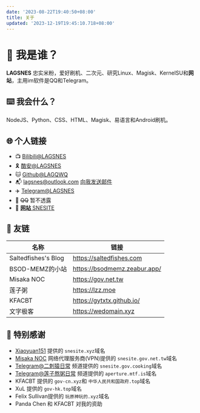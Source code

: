 ```yaml
---
date: '2023-08-22T19:40:50+08:00'
title: 关于
updated: '2023-12-19T19:45:10.718+08:00'
---
```

<div class="markdown-body">

# 🤔 我是谁？

**LAGSNES** 忠实米粉，爱好刷机、二次元、研究Linux、Magisk、KernelSU和**网站**，主用im软件是QQ和Telegram。

## ⌨️ 我会什么？

NodeJS、Python、CSS、HTML、Magisk、易语言和Android刷机。

## 🌐 个人链接

- 📺 [Bilibili@LAGSNES](https://space.bilibili.com/1333372502)
- 🎗️ [酷安@LAGSNES](http://www.coolapk.com/u/21884375)
- 🐱 [Github@LAGQWQ](https://github.com/snesqwq)
- 📬 lagsnes@outlook.com [向我发送邮件](mailto:lagsnes@outlook.com)
- ✈️ [Telegram@LAGSNES](https://t.me/lagsnes)
- 🐧 ~~QQ~~ 暂不透露
- 🔗 [**网站** SNESITE](https://snesite.xyz/other-sites/)

## 🧷 友链

| 名称                | 链接                         |
| ------------------- | ---------------------------- |
| Saltedfishes's Blog | https://saltedfishes.com     |
| BSOD-MEMZ的小站     | https://bsodmemz.zeabur.app/ |
| Misaka NOC          | https://gov.net.tw           |
| 莲子粥              | https://lzz.moe              |
| KFACBT              | https://gytxtx.github.io/    |
| 文字极客            | https://wedomain.xyz         |

## 🙏 特别感谢

- [Xiaoyuan151](https://github.com/xiaoyuan151) 提供的 `snesite.xyz`域名
- [Misaka NOC](https://gov.net.tw) 网络代理服务商(VPN)提供的 `snesite.gov.net.tw`域名
- [Telegram@二刺猿日常](https://t.me/acgdaily) 频道提供的 `snesite.gov.cooking`域名
- [Telegram@莲子熬粥日常](https://t.me/lian_zi_zhou_daily) 频道提供的 `aperture.mtf.is`域名
- KFACBT 提供的 `gov-cn.xyz`和 `中华人民共和国政府.top`域名
- XuL 提供的 `gov-hk.top`域名
- Felix Sullivan提供的 `玩原神玩的.xyz`域名
- Panda Chen 和 KFACBT 对我的资助

</div>
